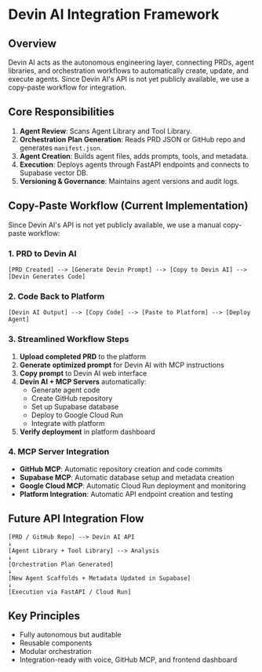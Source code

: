 # Devin AI Integration Framework

## Overview
Devin AI acts as the autonomous engineering layer, connecting PRDs, agent libraries, and orchestration workflows to automatically create, update, and execute agents. Since Devin AI's API is not yet publicly available, we use a copy-paste workflow for integration.

## Core Responsibilities
1. **Agent Review**: Scans Agent Library and Tool Library.
2. **Orchestration Plan Generation**: Reads PRD JSON or GitHub repo and generates `manifest.json`.
3. **Agent Creation**: Builds agent files, adds prompts, tools, and metadata.
4. **Execution**: Deploys agents through FastAPI endpoints and connects to Supabase vector DB.
5. **Versioning & Governance**: Maintains agent versions and audit logs.

## Copy-Paste Workflow (Current Implementation)

Since Devin AI's API is not yet publicly available, we use a manual copy-paste workflow:

### 1. PRD to Devin AI
```
[PRD Created] --> [Generate Devin Prompt] --> [Copy to Devin AI] --> [Devin Generates Code]
```

### 2. Code Back to Platform
```
[Devin AI Output] --> [Copy Code] --> [Paste to Platform] --> [Deploy Agent]
```

### 3. Streamlined Workflow Steps
1. **Upload completed PRD** to the platform
2. **Generate optimized prompt** for Devin AI with MCP instructions
3. **Copy prompt** to Devin AI web interface
4. **Devin AI + MCP Servers** automatically:
   - Generate agent code
   - Create GitHub repository
   - Set up Supabase database
   - Deploy to Google Cloud Run
   - Integrate with platform
5. **Verify deployment** in platform dashboard

### 4. MCP Server Integration
- **GitHub MCP**: Automatic repository creation and code commits
- **Supabase MCP**: Automatic database setup and metadata creation
- **Google Cloud MCP**: Automatic Cloud Run deployment and monitoring
- **Platform Integration**: Automatic API endpoint creation and testing

## Future API Integration Flow
```
[PRD / GitHub Repo] --> Devin AI API
↓
[Agent Library + Tool Library] --> Analysis
↓
[Orchestration Plan Generated]
↓
[New Agent Scaffolds + Metadata Updated in Supabase]
↓
[Execution via FastAPI / Cloud Run]
```

## Key Principles
- Fully autonomous but auditable
- Reusable components
- Modular orchestration
- Integration-ready with voice, GitHub MCP, and frontend dashboard
